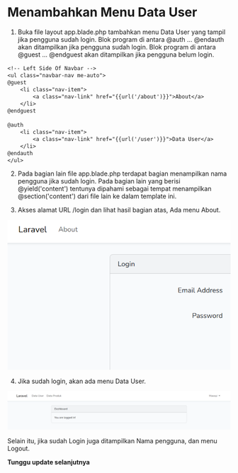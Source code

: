 # Menambahkan Menu Data User

1. Buka file layout app.blade.php tambahkan menu Data User yang tampil jika pengguna sudah login. Blok program di antara @auth ... @endauth akan ditampilkan jika pengguna sudah login. Blok program di antara @guest ... @endguest akan ditampilkan jika pengguna belum login.

```
<!-- Left Side Of Navbar -->
<ul class="navbar-nav me-auto">
@guest
    <li class="nav-item">
        <a class="nav-link" href="{{url('/about')}}">About</a>
    </li>
@endguest

@auth
    <li class="nav-item">
        <a class="nav-link" href="{{url('/user')}}">Data User</a>
    </li>
@endauth
</ul>
```

2. Pada bagian lain file app.blade.php terdapat bagian menampilkan nama pengguna jika sudah login. Pada bagian lain yang berisi @yield('content') tentunya dipahami sebagai tempat menampilkan @section('content') dari file lain ke dalam template ini.

3. Akses alamat URL /login dan lihat hasil bagian atas, Ada menu About. 

![alt text](image-13.png)

4. Jika sudah login, akan ada menu Data User.

![alt text](image-14.png)

Selain itu, jika sudah Login juga ditampilkan Nama pengguna, dan menu Logout.

**Tunggu update selanjutnya**
